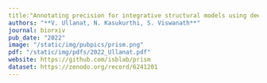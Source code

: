 ```yaml
---
title:"Annotating precision for integrative structural models using deep learning"
authors: "**V. Ullanat, N. Kasukurthi, S. Viswanath**"
journal: biorxiv
pub_date: "2022"
image: "/static/img/pubpics/prism.png"
pdf: "/static/img/pdfs/2022_Ullanat.pdf" 
website: https://github.com/isblab/prism
dataset: https://zenodo.org/record/6241201
---
```

